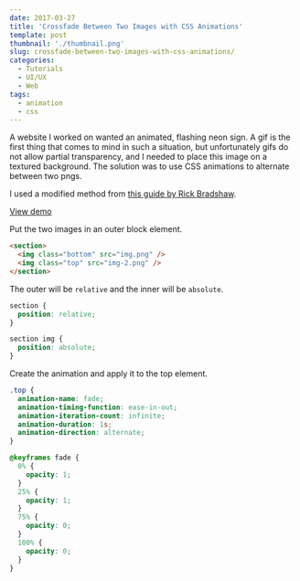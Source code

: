```yaml
---
date: 2017-03-27
title: 'Crossfade Between Two Images with CSS Animations'
template: post
thumbnail: './thumbnail.png'
slug: crossfade-between-two-images-with-css-animations/
categories:
  - Tutorials
  - UI/UX
  - Web
tags:
  - animation
  - css
---
```


A website I worked on wanted an animated, flashing neon sign. A gif is the first thing that comes to mind in such a situation, but unfortunately gifs do not allow partial transparency, and I needed to place this image on a textured background. The solution was to use CSS animations to alternate between two pngs.

I used a modified method from [this guide by Rick Bradshaw](http://css3.bradshawenterprises.com/cfimg/).

[View demo](http://codepen.io/taniarascia/pen/jBvKVL)

Put the two images in an outer block element.

```html
<section>
  <img class="bottom" src="img.png" />
  <img class="top" src="img-2.png" />
</section>
```

The outer will be `relative` and the inner will be `absolute`.

```css
section {
  position: relative;
}

section img {
  position: absolute;
}
```

Create the animation and apply it to the top element.

```css
.top {
  animation-name: fade;
  animation-timing-function: ease-in-out;
  animation-iteration-count: infinite;
  animation-duration: 1s;
  animation-direction: alternate;
}

@keyframes fade {
  0% {
    opacity: 1;
  }
  25% {
    opacity: 1;
  }
  75% {
    opacity: 0;
  }
  100% {
    opacity: 0;
  }
}
```
